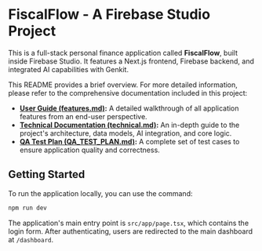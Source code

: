 # FiscalFlow - A Firebase Studio Project

This is a full-stack personal finance application called **FiscalFlow**, built inside Firebase Studio. It features a Next.js frontend, Firebase backend, and integrated AI capabilities with Genkit.

This README provides a brief overview. For more detailed information, please refer to the comprehensive documentation included in this project:

*   **[User Guide (features.md)](./features.md):** A detailed walkthrough of all application features from an end-user perspective.
*   **[Technical Documentation (technical.md)](./technical.md):** An in-depth guide to the project's architecture, data models, AI integration, and core logic.
*   **[QA Test Plan (QA_TEST_PLAN.md)](./QA_TEST_PLAN.md):** A complete set of test cases to ensure application quality and correctness.

## Getting Started

To run the application locally, you can use the command:

```bash
npm run dev
```

The application's main entry point is `src/app/page.tsx`, which contains the login form. After authenticating, users are redirected to the main dashboard at `/dashboard`.
